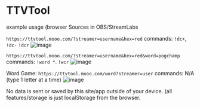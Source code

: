 # TTVTool

example usage (browser Sources in OBS/StreamLabs

`https://ttvtool.mooo.com/?streamer=username&hex=red`
commands: `!dc+`, `!dc-` `!dcr`
![image](https://github.com/user-attachments/assets/a5ecfc96-510c-4e7e-a7b1-dc76ff22df47)

`https://ttvtool.mooo.com/?streamer=username&hex=red&word=pogchamp`
commands: `!word *`. `!wcr`
![image](https://github.com/user-attachments/assets/668c154f-c922-4e14-8523-3b81c0992e91)

Word Game:
`https://ttvtool.mooo.com/word?streamer=user`
commands: N/A (type 1 letter at a time)
![image](https://github.com/user-attachments/assets/be45606a-c26e-4d43-aa4c-d628f30969e8)


No data is sent or saved by this site/app outside of your device. (all features/storage is just localStorage from the browser.
